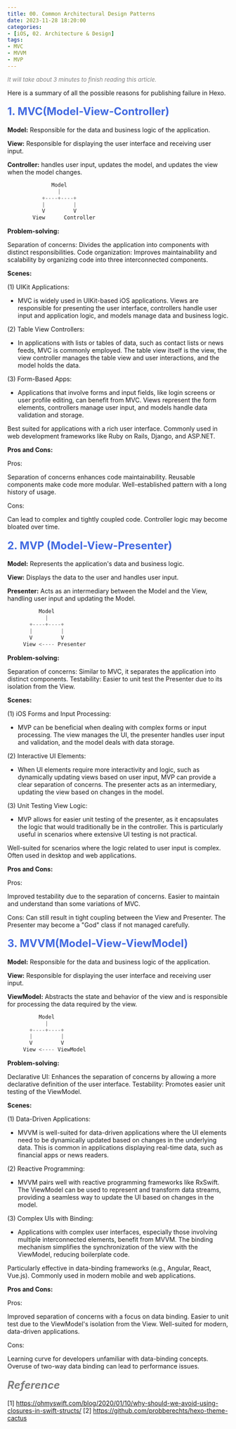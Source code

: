 ```yaml
---
title: 00. Common Architectural Design Patterns
date: 2023-11-28 18:20:00
categories: 
- [iOS, 02. Architecture & Design]
tags:
- MVC
- MVVM
- MVP
---
```



<font color=gray size=2>*It will take about 3 minutes to finish reading this article.*</font>

Here is a summary of all the possible reasons for publishing failure in Hexo.

#### <font size=5 color=#4169E1>1. MVC(Model-View-Controller)</font> 

**Model:** Responsible for the data and business logic of the application.

**View:** Responsible for displaying the user interface and receiving user input.

**Controller:** handles user input, updates the model, and updates the view when the model changes.

```Swift
              Model
                |
           +----+----+
           |         |
           V         V
        View      Controller
```
**Problem-solving:**

Separation of concerns: Divides the application into components with distinct responsibilities.
Code organization: Improves maintainability and scalability by organizing code into three interconnected components.

**Scenes:**

(1) UIKit Applications:
  - MVC is widely used in UIKit-based iOS applications. Views are responsible for presenting the user interface, controllers handle user input and application logic, and models manage data and business logic.

(2) Table View Controllers:
   - In applications with lists or tables of data, such as contact lists or news feeds, MVC is commonly employed. The table view itself is the view, the view controller manages the table view and user interactions, and the model holds the data.

(3) Form-Based Apps:
   - Applications that involve forms and input fields, like login screens or user profile editing, can benefit from MVC. Views represent the form elements, controllers manage user input, and models handle data validation and storage.

Best suited for applications with a rich user interface.
Commonly used in web development frameworks like Ruby on Rails, Django, and ASP.NET.

**Pros and Cons:**

Pros:

Separation of concerns enhances code maintainability.
Reusable components make code more modular.
Well-established pattern with a long history of usage.

Cons:

Can lead to complex and tightly coupled code.
Controller logic may become bloated over time.

#### <font size=5 color=#4169E1>2. MVP (Model-View-Presenter)</font> 

**Model:** Represents the application's data and business logic.

**View:** Displays the data to the user and handles user input.

**Presenter:** Acts as an intermediary between the Model and the View, handling user input and updating the Model.

```Swift
          Model
            |
       +----+----+
       |         |
       V         V
     View <---- Presenter
```
**Problem-solving:**

Separation of concerns: Similar to MVC, it separates the application into distinct components.
Testability: Easier to unit test the Presenter due to its isolation from the View.

**Scenes:**

(1) iOS Forms and Input Processing:
   - MVP can be beneficial when dealing with complex forms or input processing. The view manages the UI, the presenter handles user input and validation, and the model deals with data storage.

(2) Interactive UI Elements:
   - When UI elements require more interactivity and logic, such as dynamically updating views based on user input, MVP can provide a clear separation of concerns. The presenter acts as an intermediary, updating the view based on changes in the model.

(3) Unit Testing View Logic:
   - MVP allows for easier unit testing of the presenter, as it encapsulates the logic that would traditionally be in the controller. This is particularly useful in scenarios where extensive UI testing is not practical.

Well-suited for scenarios where the logic related to user input is complex.
Often used in desktop and web applications.

**Pros and Cons:**

Pros:

Improved testability due to the separation of concerns.
Easier to maintain and understand than some variations of MVC.

Cons:
Can still result in tight coupling between the View and Presenter.
The Presenter may become a "God" class if not managed carefully.

#### <font size=5 color=#4169E1>3. MVVM(Model-View-ViewModel)</font> 

**Model:** Responsible for the data and business logic of the application.

**View:** Responsible for displaying the user interface and receiving user input.

**ViewModel:** Abstracts the state and behavior of the view and is responsible for processing the data required by the view.

```Swift
          Model
            |
       +----+----+
       |         |
       V         V
     View <---- ViewModel
```
**Problem-solving:**

Declarative UI: Enhances the separation of concerns by allowing a more declarative definition of the user interface.
Testability: Promotes easier unit testing of the ViewModel.

**Scenes:**

(1) Data-Driven Applications:
   - MVVM is well-suited for data-driven applications where the UI elements need to be dynamically updated based on changes in the underlying data. This is common in applications displaying real-time data, such as financial apps or news readers.

(2) Reactive Programming:
   - MVVM pairs well with reactive programming frameworks like RxSwift. The ViewModel can be used to represent and transform data streams, providing a seamless way to update the UI based on changes in the model.

(3) Complex UIs with Binding:
   - Applications with complex user interfaces, especially those involving multiple interconnected elements, benefit from MVVM. The binding mechanism simplifies the synchronization of the view with the ViewModel, reducing boilerplate code.
  
Particularly effective in data-binding frameworks (e.g., Angular, React, Vue.js).
Commonly used in modern mobile and web applications.

**Pros and Cons:**

Pros:

Improved separation of concerns with a focus on data binding.
Easier to unit test due to the ViewModel's isolation from the View.
Well-suited for modern, data-driven applications.

Cons:

Learning curve for developers unfamiliar with data-binding concepts.
Overuse of two-way data binding can lead to performance issues.

#### <font size=5 color=gray>*Reference*</font>
[1] https://ohmyswift.com/blog/2020/01/10/why-should-we-avoid-using-closures-in-swift-structs/
[2] https://github.com/probberechts/hexo-theme-cactus
